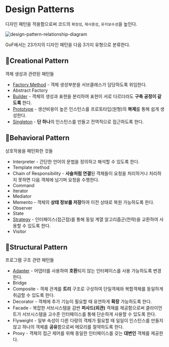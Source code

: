 # Design Patterns

디자인 패턴을 적용함으로써 코드의 `확장성`, `재사용성`, `유지보수성`을 높인다.  

![design-pattern-relationship-diagram](https://user-images.githubusercontent.com/46877318/98826716-6a6b6d00-2479-11eb-8a51-948c95db9523.png)

GoF에서는 23가지의 디자인 패턴을 다음 3가지 유형으로 분류한다.
## 📌Creational Pattern
객체 생성과 관련된 패턴들
- [Factory Method](https://github.com/hyerinlee/TIL/blob/master/design-patterns/factory-method.md) - 객체 생성부분을 서브클래스가 담당하도록 위임한다.
- Abstract Factory
- [Builder](https://github.com/hyerinlee/TIL/blob/master/design-patterns/builder.md) - 객체의 생성과 표현을 분리하여 표현이 서로 다르더라도 **구축 공정이 같도록** 한다.
- [Prototype](https://github.com/hyerinlee/TIL/blob/master/design-patterns/prototype.md) - 생산비용이 높은 인스턴스를 프로토타입(원형)의 **복제**를 통해 쉽게 생성한다.
- [Singleton](https://github.com/hyerinlee/TIL/blob/master/design-patterns/prototype.md) - **단 하나**의 인스턴스를 만들고 전역적으로 접근하도록 한다.

## 📌Behavioral Pattern
상호작용을 패턴화한 것들
- Interpreter - 간단한 언어의 문법을 정의하고 해석할 수 있도록 한다.
- Template method
- Chain of Responsibility - **사슬처럼 연결**된 객체들이 요청을 처리하거나 처리하지 못하면 다음 객체에 넘기며 요청을 수행한다.
- Command
- Iterator
- Mediator
- Memento - 객체의 **상태 정보를 저장**하여 이전 상태로 복원 가능하도록 한다.
- Observer
- State
- [Strategy](https://github.com/hyerinlee/TIL/blob/master/design-patterns/strategy.md) - 인터페이스(접근점)를 통해 동일 계열 알고리즘군(전략)을 교환하여 사용할 수 있도록 한다.
- Visitor

## 📌Structural Pattern
프로그램 구조 관련 패턴들
- [Adapter](https://github.com/hyerinlee/TIL/blob/master/design-patterns/adapter.md) - 어댑터를 사용하여 **호환**되지 않는 인터페이스를 사용 가능하도록 변경한다.
- Bridge
- Composite - 객체 관계를 **트리** 구조로 구성하여 단일객체와 복합객체를 동일하게 취급할 수 있도록 한다.
- Decorator - 객체에 추가 기능이 필요할 때 유연하게 **확장** 가능하도록 한다.
- Facade - 복잡한 서브시스템을 감싼 **퍼사드(외관)** 객체를 제공함으로써	클라이언트가 서브시스템을 고수준 인터페이스를 통해 단순하게 사용할 수 있도록 한다.
- Flyweight - 일부 속성이 다른 다량의 객체가 필요할 때 일일이 인스턴스를 만들지 않고 하나의 객체를 **공유**함으로써 메모리를 절약하도록 한다.
- Proxy - 객체의 접근 제어를 위해 동일한 인터페이스를 갖는 **대변인** 객체를 제공한다.

